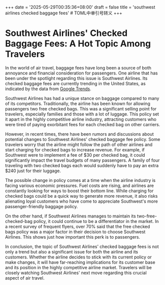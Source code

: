 +++
date = '2025-05-29T00:35:36+08:00'
draft = false
title = 'southwest airlines checked baggage fees' # TOML中单引号转义
+++

# Southwest Airlines' Checked Baggage Fees: A Hot Topic Among Travelers

In the world of air travel, baggage fees have long been a source of both annoyance and financial consideration for passengers. One airline that has been under the spotlight regarding this issue is Southwest Airlines. Its checked baggage fees are currently trending in the United States, as indicated by the data from [Google Trends](https://trends.google.com/trending/rss?geo=US).

Southwest Airlines has had a unique stance on baggage compared to many of its competitors. Traditionally, the airline has been known for allowing passengers two free checked bags. This was a significant selling point for travelers, especially families and those with a lot of luggage. This policy set it apart in the highly competitive airline industry, attracting customers who were tired of paying exorbitant fees for each checked bag on other carriers.

However, in recent times, there have been rumors and discussions about potential changes to Southwest Airlines' checked baggage fee policy. Some travelers worry that the airline might follow the path of other airlines and start charging for checked bags to increase revenue. For example, if Southwest were to implement a fee of $30 per checked bag, it could significantly impact the travel budgets of many passengers. A family of four traveling with two checked bags each would suddenly have to pay an extra $240 just for their luggage.

The possible change in policy comes at a time when the airline industry is facing various economic pressures. Fuel costs are rising, and airlines are constantly looking for ways to boost their bottom line. While charging for checked bags could be a quick way to generate more revenue, it also risks alienating loyal customers who have come to appreciate Southwest's more passenger-friendly baggage policy.

On the other hand, if Southwest Airlines manages to maintain its two-free-checked-bag policy, it could continue to be a differentiator in the market. In a recent survey of frequent flyers, over 70% said that the free checked bags policy was a major factor in their decision to choose Southwest Airlines. This shows just how important this perk is to passengers.

In conclusion, the topic of Southwest Airlines' checked baggage fees is not only a trend but also a significant issue for both the airline and its customers. Whether the airline decides to stick with its current policy or make changes, it will have far-reaching implications for its customer base and its position in the highly competitive airline market. Travelers will be closely watching Southwest Airlines' next move regarding this crucial aspect of air travel.